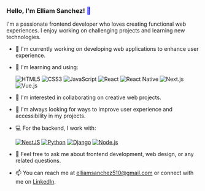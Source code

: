 ### Hello, I'm Elliam Sanchez! <span style="color:blue; font-size:18px;">👋</span>

I'm a passionate frontend developer who loves creating functional web experiences. I enjoy working on challenging projects and learning new technologies.

- 🔭 I'm currently working on developing web applications to enhance user experience.
- 🌱 I'm learning and using:

    ![HTML5](https://img.shields.io/badge/HTML5-E34F26?style=for-the-badge&logo=html5&logoColor=white)
    ![CSS3](https://img.shields.io/badge/CSS3-1572B6?style=for-the-badge&logo=css3&logoColor=white)
    ![JavaScript](https://img.shields.io/badge/JavaScript-F7DF1E?style=for-the-badge&logo=javascript&logoColor=black)
    ![React](https://img.shields.io/badge/React-61DAFB?style=for-the-badge&logo=react&logoColor=black)
    ![React Native](https://img.shields.io/badge/React_Native-0088CC?style=for-the-badge&logo=react&logoColor=white)
    ![Next.js](https://img.shields.io/badge/Next.js-000000?style=for-the-badge&logo=next.js&logoColor=white)
    ![Vue.js](https://img.shields.io/badge/Vue.js-4FC08D?style=for-the-badge&logo=vue.js&logoColor=white)
    
- 👯 I'm interested in collaborating on creative web projects.
- 🤔 I'm always looking for ways to improve user experience and accessibility in my projects.
- 💻 For the backend, I work with:

    [![NestJS](https://img.shields.io/badge/NestJS-E0234E?style=for-the-badge&logo=nestjs&logoColor=white)](https://nestjs.com/)
    [![Python](https://img.shields.io/badge/Python-3776AB?style=for-the-badge&logo=python&logoColor=white)](https://www.python.org/)
    [![Django](https://img.shields.io/badge/Django-092E20?style=for-the-badge&logo=django&logoColor=white)](https://www.djangoproject.com/)
    [![Node.js](https://img.shields.io/badge/Node.js-339933?style=for-the-badge&logo=node.js&logoColor=white)](https://nodejs.org/)
    
- 💬 Feel free to ask me about frontend development, web design, or any related questions.
- 📫 You can reach me at [elliamsanchez510@gmail.com](mailto:elliamsanchez510@gmail.com) or connect with me on [LinkedIn](https://www.linkedin.com/in/elliam-s%C3%A1nchez-958aaa269/).

